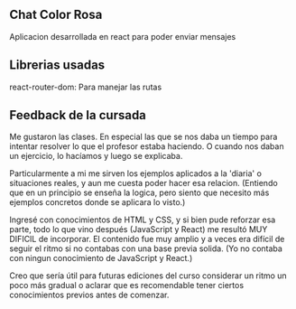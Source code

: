 ## Chat Color Rosa 
Aplicacion desarrollada en react para poder enviar mensajes 

## Librerias usadas
react-router-dom: Para manejar las rutas


## Feedback de la cursada
Me gustaron las clases. En especial las que se nos daba un tiempo para intentar resolver lo que el profesor estaba haciendo. O cuando nos daban un ejercicio, lo hacíamos y luego se explicaba.

Particularmente a mi me sirven los ejemplos aplicados a la 'diaria' o situaciones reales, y aun me cuesta poder hacer esa relacion. (Entiendo que en un principio se enseña la logica, pero siento que necesito más ejemplos concretos donde se aplicara lo visto.)

Ingresé con conocimientos de HTML y CSS, y si bien pude reforzar esa parte, todo lo que vino después (JavaScript y React) me resultó MUY DIFICIL de incorporar. 
El contenido fue muy amplio y a veces era difícil de seguir el ritmo si no contabas con una base previa solida. 
(Yo no contaba con ningun conocimiento de JavaScript y React.)

Creo que sería útil para futuras ediciones del curso considerar un ritmo un poco más gradual o aclarar que es recomendable tener ciertos conocimientos previos antes de comenzar. 





